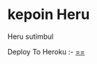 # kepoin Heru

Heru sutimbul


Deploy To Heroku :-
<a href="https://heroku.com/deploy"> <!--
  <img src="https://www.herokucdn.com/deploy/button.svg" alt="Deploy">--> ==
</a>
